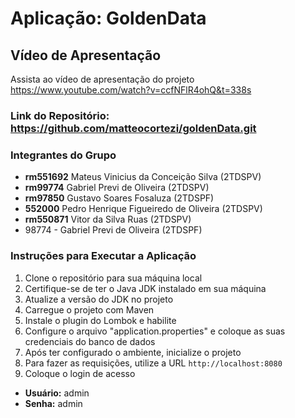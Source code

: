 # Aplicação: GoldenData

## Vídeo de Apresentação
Assista ao vídeo de apresentação do projeto https://www.youtube.com/watch?v=ccfNFlR4ohQ&t=338s

### Link do Repositório: https://github.com/matteocortezi/goldenData.git

### Integrantes do Grupo 
- **rm551692** Mateus Vinicius da Conceição Silva (2TDSPV)
- **rm99774** Gabriel Previ de Oliveira (2TDSPV)
- **rm97850** Gustavo Soares Fosaluza (2TDSPF)
- **552000** Pedro Henrique Figueiredo de Oliveira (2TDSPV)
- **rm550871** Vitor da Silva Ruas (2TDSPV)
- 98774 -	Gabriel Previ de Oliveira (2TDSPF)

### Instruções para Executar a Aplicação

1. Clone o repositório para sua máquina local
2. Certifique-se de ter o Java JDK instalado em sua máquina
3. Atualize a versão do JDK no projeto
4. Carregue o projeto com Maven
5. Instale o plugin do Lombok e habilite
6. Configure o arquivo "application.properties" e coloque as suas credenciais do banco de dados
7. Após ter configurado o ambiente, inicialize o projeto
8. Para fazer as requisições, utilize a URL `http://localhost:8080`
9. Coloque o login de acesso
- **Usuário:** admin
- **Senha:** admin






